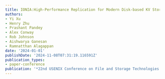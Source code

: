 ```yaml
---
title: IONIA:High-Performance Replication for Modern Disk-based KV Stores
authors:
- Yi Xu
- Henry Zhu
- Prashant Pandey
- Alex Conway
- Rob Johnson
- Aishwarya Ganesan
- Ramnatthan Alagappan
date: '2024-01-01'
publishDate: '2024-11-08T07:31:19.116591Z'
publication_types:
- paper-conference
publication: '*22nd USENIX Conference on File and Storage Technologies (FAST 24)*'
---
```

